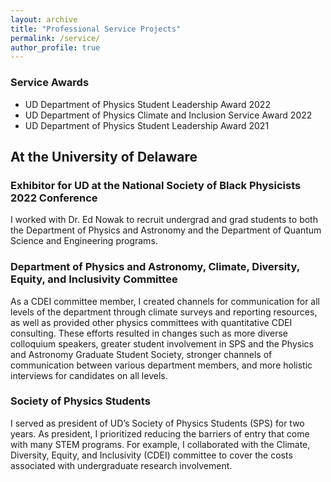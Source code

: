 ```yaml
---
layout: archive
title: "Professional Service Projects"
permalink: /service/
author_profile: true
---
```

### Service Awards
* UD Department of Physics Student Leadership Award 2022
* UD Department of Physics Climate and Inclusion Service Award 2022
* UD Department of Physics Student Leadership Award 2021


## At the University of Delaware
### Exhibitor for UD at the National Society of Black Physicists 2022 Conference
I worked with Dr. Ed Nowak to recruit undergrad and grad students to both the Department of Physics and Astronomy and the Department of Quantum Science and Engineering programs. 

### Department of Physics and Astronomy, Climate, Diversity, Equity, and Inclusivity Committee
As a CDEI committee member, I created channels for communication for all levels of the department through climate surveys and reporting resources, as well as provided other physics committees with quantitative CDEI consulting. These efforts resulted in changes such as more diverse colloquium speakers, greater student involvement in SPS and the Physics and Astronomy Graduate Student Society, stronger channels of communication between various department members, and more holistic interviews for candidates on all levels.

### Society of Physics Students
I served as president of UD’s Society of Physics Students (SPS) for two years. As president, I prioritized reducing the barriers of entry that come with many STEM programs. For example, I collaborated with the Climate, Diversity, Equity, and Inclusivity (CDEI) committee to cover the costs associated with undergraduate research involvement.

